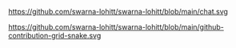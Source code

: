 https://github.com/swarna-lohitt/swarna-lohitt/blob/main/chat.svg

https://github.com/swarna-lohitt/swarna-lohitt/blob/main/github-contribution-grid-snake.svg
